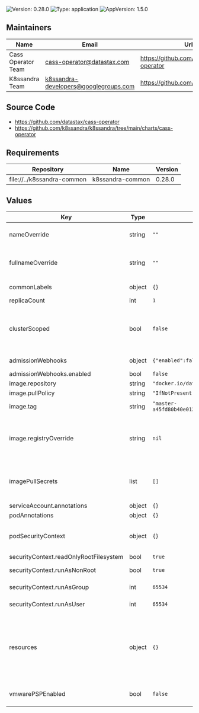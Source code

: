 

![Version: 0.28.0](https://img.shields.io/badge/Version-0.28.0-informational?style=flat-square) ![Type: application](https://img.shields.io/badge/Type-application-informational?style=flat-square) ![AppVersion: 1.5.0](https://img.shields.io/badge/AppVersion-1.5.0-informational?style=flat-square)

## Maintainers

| Name | Email | Url |
| ---- | ------ | --- |
| Cass Operator Team | cass-operator@datastax.com | https://github.com/datastax/cass-operator |
| K8ssandra Team | k8ssandra-developers@googlegroups.com | https://github.com/k8ssandra |

## Source Code

* <https://github.com/datastax/cass-operator>
* <https://github.com/k8ssandra/k8ssandra/tree/main/charts/cass-operator>

## Requirements

| Repository | Name | Version |
|------------|------|---------|
| file://../k8ssandra-common | k8ssandra-common | 0.28.0 |

## Values

| Key | Type | Default | Description |
|-----|------|---------|-------------|
| nameOverride | string | `""` | A name in place of the chart name which is used in the metadata.name of objects created by this chart. |
| fullnameOverride | string | `""` | A name in place of the value used for metadata.name in objects created by this chart. The default value has the form releaseName-chartName. |
| commonLabels | object | `{}` | Labels to be added to all deployed resources. |
| replicaCount | int | `1` | Sets the number of cass-operator pods. |
| clusterScoped | bool | `false` | Determines whether cass-operator only watch and manages CassandraDatacenters in the same namespace in which the operator is deployed or if watches and manages CassandraDatacenters across all namespaces. |
| admissionWebhooks | object | `{"enabled":false}` | Configures admission webhooks deployed with cass-operator. |
| admissionWebhooks.enabled | bool | `false` | Turns the admission webhooks on or off |
| image.repository | string | `"docker.io/datastax/cass-operator"` | Docker repository for cass-operator |
| image.pullPolicy | string | `"IfNotPresent"` | Pull policy for the operator container |
| image.tag | string | `"master-a45fd80b40e0129e8883a953d595ca85e4b7ce79"` | Tag of the cass-operator image to pull from image.repository |
| image.registryOverride | string | `nil` | Docker registry containing all cass-operator related images. Setting this allows for usage of an internal registry without specifying serverImage, configBuilderImage, and busyboxImage on all CassandraDatacenter objects. |
| imagePullSecrets | list | `[]` | References to secrets to use when pulling images. See: https://kubernetes.io/docs/tasks/configure-pod-container/pull-image-private-registry/ |
| serviceAccount.annotations | object | `{}` | Annotations to add to the service account. |
| podAnnotations | object | `{}` | Annotations for the cass-operator pod. |
| podSecurityContext | object | `{}` | PodSecurityContext for the cass-operator pod. See: https://kubernetes.io/docs/tasks/configure-pod-container/security-context/ |
| securityContext.readOnlyRootFilesystem | bool | `true` | Mark root filesystem as read only |
| securityContext.runAsNonRoot | bool | `true` | Run cass-operator container as non-root user |
| securityContext.runAsGroup | int | `65534` | Group for the user running the cass-operator container / process |
| securityContext.runAsUser | int | `65534` | User for running the cass-operator container / process |
| resources | object | `{}` | Resources requests and limits for the cass-operator pod. We usually recommend not to specify default resources and to leave this as a conscious choice for the user. This also increases chances charts run on environments with little resources, such as Minikube. If you want to specify resources, add `requests` and `limits` for `cpu` and `memory` while removing the existing `{}` |
| vmwarePSPEnabled | bool | `false` | Enables specific VMware functionality. If you need this functionality it will automatically be enabled for you. |
